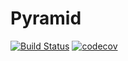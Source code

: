 # Pyramid

[![Build Status](https://travis-ci.org/wiljanslofstra/pyramid.svg?branch=master)](https://travis-ci.org/wiljanslofstra/pyramid)
[![codecov](https://codecov.io/gh/wiljanslofstra/pyramid/branch/master/graph/badge.svg)](https://codecov.io/gh/wiljanslofstra/pyramid)
